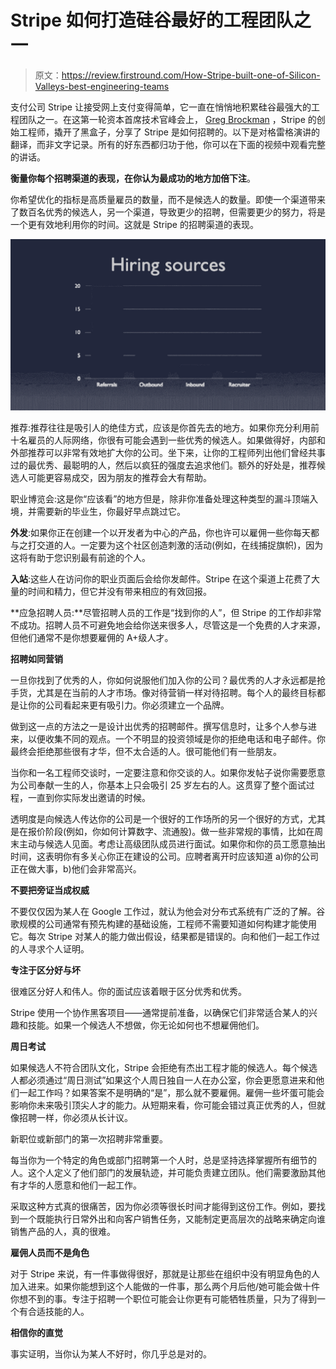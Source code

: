 # Stripe 如何打造硅谷最好的工程团队之一

> 原文：<https://review.firstround.com/How-Stripe-built-one-of-Silicon-Valleys-best-engineering-teams>

支付公司 Stripe 让接受网上支付变得简单，它一直在悄悄地积累硅谷最强大的工程团队之一。在这第一轮资本首席技术官峰会上， [Greg Brockman](https://www.linkedin.com/in/thegdb "null") ，Stripe 的创始工程师，撬开了黑盒子，分享了 Stripe 是如何招聘的。以下是对格雷格演讲的翻译，而非文字记录。所有的好东西都归功于他，你可以在下面的视频中观看完整的讲话。

**衡量你每个招聘渠道的表现，在你认为最成功的地方加倍下注**。

你希望优化的指标是高质量雇员的数量，而不是候选人的数量。即使一个渠道带来了数百名优秀的候选人，另一个渠道，导致更少的招聘，但需要更少的努力，将是一个更有效地利用你的时间。这就是 Stripe 的招聘渠道的表现。

![](img/4d8247a2c1b771bf8fcb34db5a1522de.png)

推荐:推荐往往是吸引人的绝佳方式，应该是你首先去的地方。如果你充分利用前十名雇员的人际网络，你很有可能会遇到一些优秀的候选人。如果做得好，内部和外部推荐可以非常有效地扩大你的公司。坐下来，让你的工程师列出他们曾经共事过的最优秀、最聪明的人，然后以疯狂的强度去追求他们。额外的好处是，推荐候选人可能更容易成交，因为朋友的推荐会大有帮助。

职业博览会:这是你“应该看”的地方但是，除非你准备处理这种类型的漏斗顶端入境，并需要新的毕业生，你最好早点跳过它。

**外发**:如果你正在创建一个以开发者为中心的产品，你也许可以雇佣一些你每天都与之打交道的人。一定要为这个社区创造刺激的活动(例如，在线捕捉旗帜)，因为这将有助于您识别最有前途的个人。

**入站**:这些人在访问你的职业页面后会给你发邮件。Stripe 在这个渠道上花费了大量的时间和精力，但它并没有带来相应的有效回报。

**应急招聘人员:**尽管招聘人员的工作是“找到你的人”，但 Stripe 的工作却非常不成功。招聘人员不可避免地会给你送来很多人，尽管这是一个免费的人才来源，但他们通常不是你想要雇佣的 A+级人才。

**招聘如同营销**

一旦你找到了优秀的人，你如何说服他们加入你的公司？最优秀的人才永远都是抢手货，尤其是在当前的人才市场。像对待营销一样对待招聘。每个人的最终目标都是让你的公司看起来更有吸引力。你必须建立一个品牌。

做到这一点的方法之一是设计出优秀的招聘邮件。撰写信息时，让多个人参与进来，以便收集不同的观点。一个不明显的投资领域是你的拒绝电话和电子邮件。你最终会拒绝那些很有才华，但不太合适的人。很可能他们有一些朋友。

当你和一名工程师交谈时，一定要注意和你交谈的人。如果你发帖子说你需要愿意为公司奉献一生的人，你基本上只会吸引 25 岁左右的人。这贯穿了整个面试过程，一直到你实际发出邀请的时候。

透明度是向候选人传达你的公司是一个很好的工作场所的另一个很好的方式，尤其是在报价阶段(例如，你如何计算数字、流通股)。做一些非常规的事情，比如在周末主动与候选人见面。考虑让高级团队成员进行面试。如果你和你的员工愿意抽出时间，这表明你有多关心你正在建设的公司。应聘者离开时应该知道 a)你的公司正在做大事，b)他们会非常高兴。

**不要把旁证当成权威**

不要仅仅因为某人在 Google 工作过，就认为他会对分布式系统有广泛的了解。谷歌规模的公司通常有预先构建的基础设施，工程师不需要知道如何构建才能使用它。每次 Stripe 对某人的能力做出假设，结果都是错误的。向和他们一起工作过的人寻求个人证明。

**专注于区分好与坏**

很难区分好人和伟人。你的面试应该着眼于区分优秀和优秀。

Stripe 使用一个协作黑客项目——通常提前准备，以确保它们非常适合某人的兴趣和技能。如果一个候选人不想做，你无论如何也不想雇佣他们。

**周日考试**

如果候选人不符合团队文化，Stripe 会拒绝有杰出工程才能的候选人。每个候选人都必须通过“周日测试”如果这个人周日独自一人在办公室，你会更愿意进来和他们一起工作吗？如果答案不是明确的“是”，那么就不要雇佣。雇佣一些坏蛋可能会影响你未来吸引顶尖人才的能力。从短期来看，你可能会错过真正优秀的人，但就像招聘一样，你必须从长计议。

新职位或新部门的第一次招聘非常重要。

每当你为一个特定的角色或部门招聘第一个人时，总是坚持选择掌握所有细节的人。这个人定义了他们部门的发展轨迹，并可能负责建立团队。他们需要激励其他有才华的人愿意和他们一起工作。

采取这种方式真的很痛苦，因为你必须等很长时间才能得到这份工作。例如，要找到一个既能执行日常外出和向客户销售任务，又能制定更高层次的战略来确定向谁销售产品的人，真的很难。

**雇佣人员而不是角色**

对于 Stripe 来说，有一件事做得很好，那就是让那些在组织中没有明显角色的人加入进来。如果你能想到这个人能做的一件事，那么两个月后他/她可能会做十件你想不到的事。专注于招聘一个职位可能会让你更有可能牺牲质量，只为了得到一个有合适技能的人。

**相信你的直觉**

事实证明，当你认为某人不好时，你几乎总是对的。
